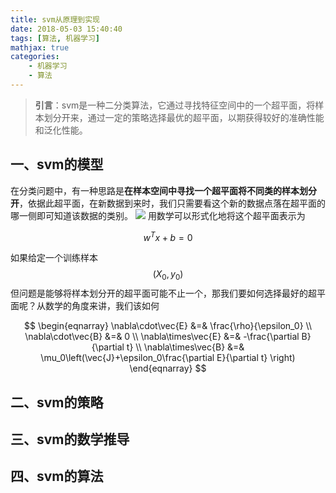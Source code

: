 ```yaml
---
title: svm从原理到实现
date: 2018-05-03 15:40:40
tags: [算法, 机器学习]
mathjax: true
categories:
    - 机器学习
    - 算法
---
```


> **引言**：svm是一种二分类算法，它通过寻找特征空间中的一个超平面，将样本划分开来，通过一定的策略选择最优的超平面，以期获得较好的准确性能和泛化性能。

<!-- more -->

## 一、svm的模型
在分类问题中，有一种思路是**在样本空间中寻找一个超平面将不同类的样本划分开**，依据此超平面，在新数据到来时，我们只需要看这个新的数据点落在超平面的哪一侧即可知道该数据的类别。
![](svm_model.gif)
用数学可以形式化地将这个超平面表示为

$$
w^Tx+b=0
$$


如果给定一个训练样本
$$
(X_0, y_0)
$$
但问题是能够将样本划分开的超平面可能不止一个，那我们要如何选择最好的超平面呢？从数学的角度来讲，我们该如何

$$
\begin{eqnarray}
\nabla\cdot\vec{E} &=& \frac{\rho}{\epsilon_0} \\
\nabla\cdot\vec{B} &=& 0 \\
\nabla\times\vec{E} &=& -\frac{\partial B}{\partial t} \\
\nabla\times\vec{B} &=& \mu_0\left(\vec{J}+\epsilon_0\frac{\partial E}{\partial t} \right)
\end{eqnarray}
$$
## 二、svm的策略

## 三、svm的数学推导
## 四、svm的算法
